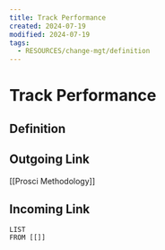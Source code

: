 ```yaml
---
title: Track Performance
created: 2024-07-19
modified: 2024-07-19
tags:
  - RESOURCES/change-mgt/definition
---
```

# Track Performance
## Definition

## Outgoing Link
[[Prosci Methodology]]
## Incoming Link
```dataview
LIST
FROM [[]]
```
